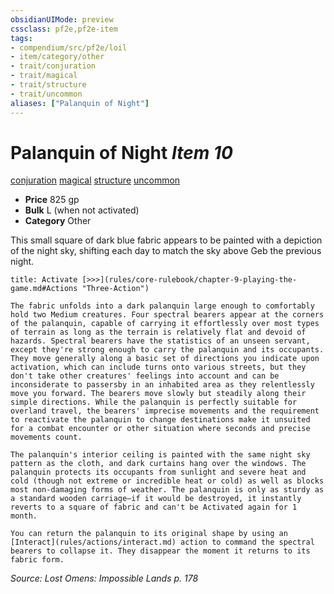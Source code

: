 ```yaml
---
obsidianUIMode: preview
cssclass: pf2e,pf2e-item
tags:
- compendium/src/pf2e/loil
- item/category/other
- trait/conjuration
- trait/magical
- trait/structure
- trait/uncommon
aliases: ["Palanquin of Night"]
---
```

# Palanquin of Night *Item 10*  
[conjuration](rules/traits/conjuration.md "Conjuration School Trait")  [magical](rules/traits/magical.md "Magical Item Trait")  [structure](rules/traits/structure.md "Structure General Trait")  [uncommon](rules/traits/uncommon.md "Uncommon Rarity Trait")  

- **Price** 825 gp
- **Bulk** L (when not activated)
- **Category** Other

This small square of dark blue fabric appears to be painted with a depiction of the night sky, shifting each day to match the sky above Geb the previous night.

```ad-embed-ability
title: Activate [>>>](rules/core-rulebook/chapter-9-playing-the-game.md#Actions "Three-Action")

The fabric unfolds into a dark palanquin large enough to comfortably hold two Medium creatures. Four spectral bearers appear at the corners of the palanquin, capable of carrying it effortlessly over most types of terrain as long as the terrain is relatively flat and devoid of hazards. Spectral bearers have the statistics of an unseen servant, except they're strong enough to carry the palanquin and its occupants. They move generally along a basic set of directions you indicate upon activation, which can include turns onto various streets, but they don't take other creatures' feelings into account and can be inconsiderate to passersby in an inhabited area as they relentlessly move you forward. The bearers move slowly but steadily along their simple directions. While the palanquin is perfectly suitable for overland travel, the bearers' imprecise movements and the requirement to reactivate the palanquin to change destinations make it unsuited for a combat encounter or other situation where seconds and precise movements count.

The palanquin's interior ceiling is painted with the same night sky pattern as the cloth, and dark curtains hang over the windows. The palanquin protects its occupants from sunlight and severe heat and cold (though not extreme or incredible heat or cold) as well as blocks most non-damaging forms of weather. The palanquin is only as sturdy as a standard wooden carriage—if it would be destroyed, it instantly reverts to a square of fabric and can't be Activated again for 1 month.

You can return the palanquin to its original shape by using an [Interact](rules/actions/interact.md) action to command the spectral bearers to collapse it. They disappear the moment it returns to its fabric form.
```

*Source: Lost Omens: Impossible Lands p. 178*